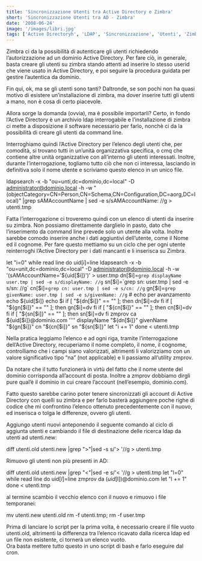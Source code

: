 ```yaml
---
title: 'Sincronizzazione Utenti tra Active Directory e Zimbra'
short: 'Sincronizzazione Utenti tra AD - Zimbra'
date: '2008-06-24'
image: '/images/libri.jpg'
tags: ['Active Directoryh', 'LDAP', 'Sincronizzazione', 'Utenti', 'Zimbra']
---
```



Zimbra ci da la possibilità di autenticare gli utenti richiedendo l’autorizzazione ad un dominio Active Directory. Per fare ciò, in generale, basta creare gli utenti su zimbra stando attenti ad inserire lo stesso userid che viene usato in Active Directory, e poi seguire la procedura guidata per gestire l’autentica da dominio.

Fin qui, ok, ma se gli utenti sono tanti? Daltronde, se son pochi non ha quasi motivo di esistere un’installazione di zimbra, ma dover inserire tutti gli utenti a mano, non è cosa di certo piacevole.

Allora sorge la domanda (ovvia), ma è possibile importarli? Certo, in fondo l’Active Directory è un archivio ldap interrogabile e l’installazione di zimbra ci mette a disposizione il software necessario per farlo, nonchè ci da la possibilità di creare gli utenti da command line.

Interroghiamo quindi l’Active Directory per l’elenco degli utenti che, per comodità, si trovano tutti in un’unità organizzativa specifica, o cmq che contiene altre unità organizzative con all’interno gli utenti interessati. Inoltre, durante l’interrogazione, togliamo tutto ciò che non ci interessa, lasciando in definitiva solo il nome utente e scriviamo questo elenco in un unico file.

ldapsearch -x -b "ou=unti,dc=dominio,dc=local" -D administrator@dominio.local -h <ip server pdc> -w <password administrator> "(objectCategory=CN=Person,CN=Schema,CN=Configuration,DC=aorg,DC=local)" |grep sAMAccountName | sed -e s/sAMAccountName: //g > utenti.tmp

Fatta l’interrogazione ci troveremo quindi con un elenco di utenti da inserire su zimbra. Non possiamo direttamente darglielo in pasto, dato che l’inserimento da command line prevede solo un utente alla volta. Inoltre sarebbe comodo inserire anche i dati aggiuntivi dell’utente, come il Nome ed il cognome. Per fare questo mettiamo su un ciclo che per ogni utente reinterroghi l’Active Directory per i dati mancanti e li inserisca su Zimbra.

let "i=0" while read line do uid[$i]=$line ldapsearch -x -b "ou=unit,dc=dominio,dc=local" -D administrator@dominio.local -h <ip server pdc> -w <password administrator> '(sAMAccountName='${uid[$i]}')' > user.tmp dn[$i]=`grep displayName user.tmp | sed -e s/displayName: //g` sn[$i]=`grep sn: user.tmp | sed -e s/sn: //g` cn[$i]=`grep cn: user.tmp | sed -e s/cn: //g` gn[$i]=`grep givenName: user.tmp | sed -e s/givenName: //g` # echo per avanzamento echo ${uid[$i]} echo $i if [ "${dn[$i]}" == "" ]; then dn[$i]=dv fi if [ "${gn[$i]}" == "" ]; then gn[$i]=dv fi if [ "${cn[$i]}" == "" ]; then cn[$i]=dv fi if [ "${sn[$i]}" == "" ]; then sn[$i]=dv fi zmprov ca ${uid[$i]}@dominio.com '''' displayName "${dn[$i]}" givenName "${gn[$i]}" cn "${cn[$i]}" sn "${sn[$i]}" let "i += 1" done < utenti.tmp

Nella pratica leggiamo l’elenco e ad ogni riga, tramite l’interrogazione dell’Active Directory, recuperiamo il nome completo, il nome, il cognome, controlliamo che i campi siano valorizzati, altrimenti li valorizziamo con un valore significativo tipo “na” (not applicable) e li passiamo all’utility zmprov.

Da notare che il tutto funzionerà in virtù del fatto che il nome utente del dominio corrisponda all’account di posta. Inoltre a zmprov dobbiamo dirgli pure qual’è il dominio in cui creare l’account (nell’esempio, dominio.com).

Fatto questo sarebbe carino poter tenere sincronizzati gli account di Active Directory con quelli su zimbra e per farlo basterà aggiungere poche righe di codice che mi confrontino l’elenco ottenuto precedentemente con il nuovo, ed inserisca o tolga le differenze, ovvero gli utenti.

Aggiungo utenti nuovi anteponendo il seguente comando al ciclo di aggiunta utenti e cambiando il file di destinazione delle ricerca ldap da utenti ad utenti.new:

diff utenti.old utenti.new |grep ">"|sed -s s/'> '//g > utenti.tmp

Rimuovo gli utenti non più presenti in AD:

diff utenti.old utenti.new |grep "<"|sed -e s/'< '//g > utenti.tmp let "l=0" while read line do uid[$l]=$line zmprov da $(uid[$l])@dominio.com let "l += 1" done < utenti.tmp

al termine scambio il vecchio elenco con il nuovo e rimuovo i file temporanei:

mv utenti.new utenti.old rm -f utenti.tmp; rm -f user.tmp

Prima di lanciare lo script per la prima volta, è necessario creare il file vuoto utenti.old, altrimenti la differenza tra l’elenco ricavato dalla ricerca ldap ed un file non esistente, ci tornerà un elenco vuoto.  
Ora basta mettere tutto questo in uno script di bash e farlo eseguire dal cron.